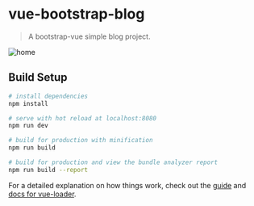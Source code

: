 # vue-bootstrap-blog

> A bootstrap-vue simple blog project.

![home](https://user-images.githubusercontent.com/13963254/42290888-d61e81b8-7fd0-11e8-9c67-50b68171b3ef.PNG "Bootstrap + Vue")

## Build Setup

``` bash
# install dependencies
npm install

# serve with hot reload at localhost:8080
npm run dev

# build for production with minification
npm run build

# build for production and view the bundle analyzer report
npm run build --report
```

For a detailed explanation on how things work, check out the [guide](http://vuejs-templates.github.io/webpack/) and [docs for vue-loader](http://vuejs.github.io/vue-loader).
